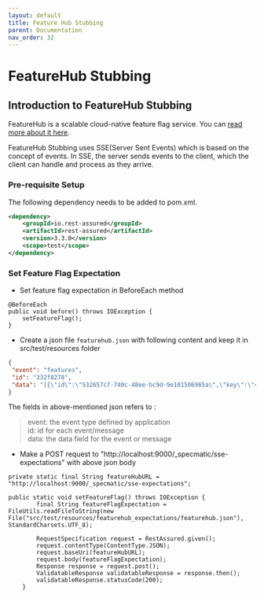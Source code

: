 ```yaml
---
layout: default
title: Feature Hub Stubbing
parent: Documentation
nav_order: 32
---
```

# FeatureHub Stubbing

## Introduction to FeatureHub Stubbing

FeatureHub is a scalable cloud-native feature flag service. You can [read more about it here](https://www.featurehub.io).

FeatureHub Stubbing uses SSE(Server Sent Events) which is based on the concept of events. In SSE, the server sends events to the client, which the client can handle and process as they arrive.


### Pre-requisite Setup
The following dependency needs to be added to pom.xml.

```xml
<dependency>
    <groupId>io.rest-assured</groupId>
    <artifactId>rest-assured</artifactId>
    <version>3.3.0</version>
    <scope>test</scope>
</dependency>
```

### Set Feature Flag Expectation

- Set feature flag expectation in BeforeEach method
```code
@BeforeEach
public void before() throws IOException {
    setFeatureFlag();
}
```

- Create a json file `featurehub.json` with following content and keep it in src/test/resources folder
 ```json
{
  "event": "features",
  "id": "332f8278",
  "data": "[{\"id\":\"532657c7-740c-48ee-bc9d-9e101506965a\",\"key\":\"<Feature_Flag_key_Value>\",\"l\":true,\"version\":1,\"type\":\"BOOLEAN\",\"value\":\"<Boolean>\"}]"
}
```
The fields in above-mentioned json refers to :
> event: the event type defined by application </br>
> id: id for each event/message </br>
> data: the data field for the event or message </br>

- Make a POST request to "http://localhost:9000/_specmatic/sse-expectations" with above json body

```code
private static final String featureHubURL = "http://localhost:9000/_specmatic/sse-expectations";

public static void setFeatureFlag() throws IOException {
        final String featureFlagExpectation = FileUtils.readFileToString(new File("src/test/resources/featurehub_expectations/featurehub.json"), StandardCharsets.UTF_8);

        RequestSpecification request = RestAssured.given();
        request.contentType(ContentType.JSON);
        request.baseUri(featureHubURL);
        request.body(featureFlagExpectation);
        Response response = request.post();
        ValidatableResponse validatableResponse = response.then();
        validatableResponse.statusCode(200);
    }
```